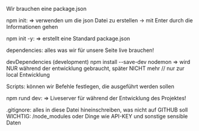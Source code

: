 Wir brauchen eine package.json

npm init:
=> verwenden um die json Datei zu erstellen -> mit Enter durch die Informationen gehen 


npm init -y:
=> erstellt eine Standard package.json

dependencies:
alles was wir für unsere Seite live brauchen!

devDependencies (development)
npm install --save-dev nodemon
=> wird NUR während der entwicklung gebraucht, später NICHT mehr // nur zur local Entwicklung 

Scripts:
können wir Befehle festlegen, die ausgeführt werden sollen


npm rund dev:
=> Liveserver für während der Entwicklung des Projektes! 


.gitignore: 
alles in diese Datei hineinschreiben, was nicht auf GITHUB soll
WICHTIG: 
/node_modules
oder Dinge wie API-KEY und sonstige sensible Daten